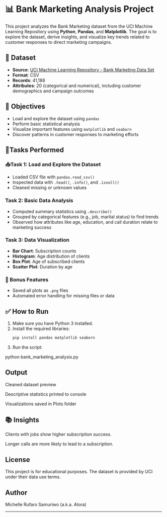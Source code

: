 # 📊 Bank Marketing Analysis Project


This project analyzes the Bank Marketing dataset from the UCI Machine Learning Repository using **Python**, **Pandas**, and **Matplotlib**. The goal is to explore the dataset, derive insights, and visualize key trends related to customer responses to direct marketing campaigns.

## 📁 Dataset

- **Source**: [UCI Machine Learning Repository - Bank Marketing Data Set](https://archive.ics.uci.edu/ml/datasets/Bank+Marketing)
- **Format**: CSV
- **Records**: 41,188
- **Attributes**: 20 (categorical and numerical), including customer demographics and campaign outcomes

## 🎯 Objectives

- Load and explore the dataset using `pandas`
- Perform basic statistical analysis
- Visualize important features using `matplotlib` and `seaborn`
- Discover patterns in customer responses to marketing efforts

## 🔬Tasks Performed

### 📥Task 1: Load and Explore the Dataset
- Loaded CSV file with `pandas.read_csv()`
- Inspected data with `.head()`, `.info()`, and `.isnull()`
- Cleaned missing or unknown values

### Task 2: Basic Data Analysis
- Computed summary statistics using `.describe()`
- Grouped by categorical features (e.g., job, marital status) to find trends
- Observed how attributes like age, education, and call duration relate to marketing success

###  Task 3: Data Visualization
- **Bar Chart**: Subscription counts
- **Histogram**: Age distribution of clients
- **Box Plot**: Age of subscribed clients 
- **Scatter Plot**: Duration by age

### 📌 Bonus Features
- Saved all plots as `.png` files
- Automated error handling for missing files or data

## ✅ How to Run

1. Make sure you have Python 3 installed.
2. Install the required libraries:
   ```bash
   pip install pandas matplotlib seaborn

3. Run the script:

python bank_marketing_analysis.py



## Output

Cleaned dataset preview

Descriptive statistics printed to console

Visualizations saved in Plots folder


## 📚 Insights

Clients with jobs show higher subscription success.

Longer calls are more likely to lead to a subscription.

## License

This project is for educational purposes. The dataset is provided by UCI under their data use terms.

## Author

Michelle Rufaro Samuriwo (a.k.a. Alora)

---
